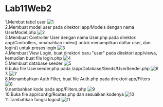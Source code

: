 # Lab11Web2
1.Membut tabel user
![1](https://user-images.githubusercontent.com/101261241/173828816-a82ffefc-62f3-4848-9249-0d1ae5a7a360.PNG)<br>
2.Membuat model user pada direktori app/Models dengan nama UserModel.php
![2](https://user-images.githubusercontent.com/101261241/173828824-2f569000-fa78-498c-ba9a-d38613324aad.PNG)<br>
3.Membuat Controller User dengan nama User.php pada direktori app/Controllers, nmabahkan index() untuk menampilkan daftar
	user, dan login() untuk proses login
![3](https://user-images.githubusercontent.com/101261241/173828829-6618c754-6106-4434-b34d-dd727da6c6f0.PNG)<br>
4.Membuat View Login, buat direktori baru "user" pada direktori app/viewa, kemudian buat file login.php
![4](https://user-images.githubusercontent.com/101261241/173828838-df8aee80-c3a0-40d0-b295-66e119ddc41d.PNG)<br>
5.Membuat database seeder
![5](https://user-images.githubusercontent.com/101261241/173828841-2bec2553-8dfd-447b-96ae-cf1526f9741f.PNG)<br>
6.buka file Userseeder.php pada /app/Database/Seeds/UserSeeder.php
![6](https://user-images.githubusercontent.com/101261241/173828845-1326766d-f20d-4e05-bba6-3aaeb07df8dd.PNG)<br>
7.
![7](https://user-images.githubusercontent.com/101261241/173828851-8847d305-491b-468c-a12b-1c72e53f0a4f.PNG)<br>
8.Menambahkan Auth Filter, buat file Auth.php pada direktori app/Filters
![8](https://user-images.githubusercontent.com/101261241/173828856-6a154de4-53f5-47be-82d3-83e2fe7ca11c.PNG)<br>
9.nambahkan kode pada app/Filters.php
![9](https://user-images.githubusercontent.com/101261241/173828860-2ed37a1a-ade5-46ea-ad93-58e91fd52be4.PNG)<br>
10.Buka file app/config/Routes.php dan sesuaikan kodenya
![10](https://user-images.githubusercontent.com/101261241/173828862-7d3a81f0-9f39-4496-bb0e-8092d6244eb2.PNG)<br>
11.Tambahkan fungsi logout
![11](https://user-images.githubusercontent.com/101261241/173828868-7448e0f5-fad6-4ffd-b6c0-96a30911bfbb.PNG)<br>
